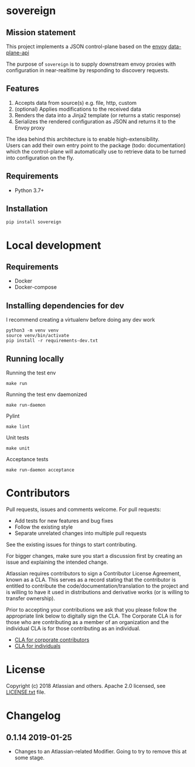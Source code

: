 sovereign
=========

Mission statement
-----------------
This project implements a JSON control-plane based on the [envoy](https://envoyproxy.io) [data-plane-api](https://github.com/envoyproxy/data-plane-api)

The purpose of `sovereign` is to supply downstream envoy proxies with 
configuration in near-realtime by responding to discovery requests.

Features
--------
1. Accepts data from source(s) e.g. file, http, custom
2. (optional) Applies modifications to the received data
3. Renders the data into a Jinja2 template (or returns a static response)
4. Serializes the rendered configuration as JSON and returns it to the Envoy proxy

The idea behind this architecture is to enable high-extensibility.  
Users can add their own entry point to the package (todo: documentation) which the control-plane
will automatically use to retrieve data to be turned into configuration on the fly.

Requirements
------------
* Python 3.7+

Installation
------------
```
pip install sovereign
```

Local development
=================

Requirements
------------
* Docker
* Docker-compose

Installing dependencies for dev
-------------------------------
I recommend creating a virtualenv before doing any dev work

```
python3 -m venv venv
source venv/bin/activate
pip install -r requirements-dev.txt
```

Running locally
---------------
Running the test env

```
make run
```
    
Running the test env daemonized

```
make run-daemon
```

Pylint

```
make lint
```

Unit tests

```
make unit
```

Acceptance tests

```
make run-daemon acceptance
```


Contributors
============

Pull requests, issues and comments welcome. For pull requests:

* Add tests for new features and bug fixes
* Follow the existing style
* Separate unrelated changes into multiple pull requests

See the existing issues for things to start contributing.

For bigger changes, make sure you start a discussion first by creating
an issue and explaining the intended change.

Atlassian requires contributors to sign a Contributor License Agreement,
known as a CLA. This serves as a record stating that the contributor is
entitled to contribute the code/documentation/translation to the project
and is willing to have it used in distributions and derivative works
(or is willing to transfer ownership).

Prior to accepting your contributions we ask that you please follow the appropriate
link below to digitally sign the CLA. The Corporate CLA is for those who are
contributing as a member of an organization and the individual CLA is for
those contributing as an individual.

* [CLA for corporate contributors](https://na2.docusign.net/Member/PowerFormSigning.aspx?PowerFormId=e1c17c66-ca4d-4aab-a953-2c231af4a20b)
* [CLA for individuals](https://na2.docusign.net/Member/PowerFormSigning.aspx?PowerFormId=3f94fbdc-2fbe-46ac-b14c-5d152700ae5d)


License
========

Copyright (c) 2018 Atlassian and others.
Apache 2.0 licensed, see [LICENSE.txt](LICENSE.txt) file.


Changelog
=========

0.1.14 2019-01-25
-----------------
* Changes to an Atlassian-related Modifier. Going to try to remove this at some stage.
